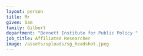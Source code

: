 ```yaml
---
layout: person
title: Mr
given: Sam
family: Gilbert
department: "Bennett Institute for Public Policy "
job_title: Affiliated Researcher
image: /assets/uploads/sg_headshot.jpeg
---
```


